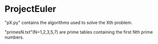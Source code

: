 # ProjectEuler

"pX.py" contains the algorithms used to solve the Xth problem.

"primesN.txt"(N=1,2,3,5,7) are prime tables containing the first Nth prime numbers.
